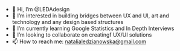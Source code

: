 - 👋 Hi, I’m @LEDAdesign
- 👀 I’m interested in building bridges between UX and UI, art and technology and any design based structures
- 🌱 I’m currently learning Google Statistics and In Depth Interviews
- 💞️ I’m looking to collaborate on creatingf UX/UI solutions
- 📫 How to reach me: natalialedzianowska@gmail.com

<!---
LEDAdesign/LEDAdesign is a ✨ special ✨ repository because its `README.md` (this file) appears on your GitHub profile.
You can click the Preview link to take a look at your changes.
--->
